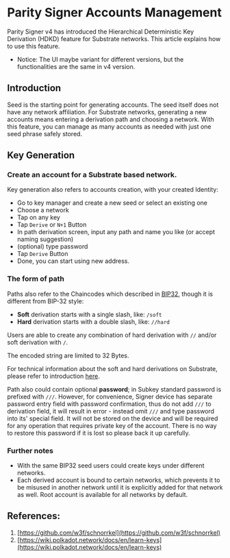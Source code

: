 # Parity Signer Accounts Management

Parity Signer v4 has introduced the Hierarchical Deterministic Key Derivation (HDKD) feature for Substrate networks. This article explains how to use this feature.

* Notice: The UI maybe variant for different versions, but the functionalities are the same in v4 version.

## Introduction

Seed is the starting point for generating accounts. The seed itself does not have any network affiliation. For Substrate networks, generating a new accounts means entering a derivation path and choosing a network. With this feature, you can manage as many accounts as needed with just one seed phrase safely stored.

## Key Generation

### Create an account for a Substrate based network.

Key generation also refers to accounts creation, with your created Identity:
- Go to key manager and create a new seed or select an existing one
- Choose a network
- Tap on any key
- Tap `Derive` or `N+1` Button
- In path derivation screen, input any path and name you like (or accept naming suggestion)
- (optional) type password
- Tap `Derive` Button
- Done, you can start using new address.

### The form of path

Paths also refer to the Chaincodes which described in [BIP32](https://github.com/bitcoin/bips/blob/master/bip-0032.mediawiki/), though it is different from BIP-32 style:
* **Soft** derivation starts with a single slash, like: `/soft`
* **Hard** derivation starts with a double slash, like: `//hard`

Users are able to create any combination of hard derivation with `//` and/or soft derivation with `/`.

The encoded string are limited to 32 Bytes.

For technical information about the soft and hard derivations on Substrate, please refer to introduction [here](https://github.com/paritytech/parity-signer/wiki/HDKD-on-Parity-Signer#hdkd-general-on-substrate).

Path also could contain optional **password**; in Subkey standard password is prefixed with `///`. However, for convenience, Signer device has separate password entry field with password confirmation, thus do not add `///` to derivation field, it will result in error - instead omit `///` and type password into its' special field. It will not be stored on the device and will be required for any operation that requires private key of the account. There is no way to restore this password if it is lost so please back it up carefully.

### Further notes

* With the same BIP32 seed users could create keys under different networks.
* Each derived account is bound to certain networks, which prevents it to be misused in another network until it is explicitly added for that network as well. Root account is available for all networks by default.

## References:
1. [https://github.com/w3f/schnorrkel](https://github.com/w3f/schnorrkel)
2. [https://wiki.polkadot.network/docs/en/learn-keys](https://wiki.polkadot.network/docs/en/learn-keys)
